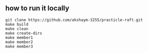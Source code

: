 ## how to run it locally

```
git clone https://github.com/akshaym-3255/practicle-raft.git
make build 
make clean 
make create-dirs
make member1 
make member2 
make member3 
```
